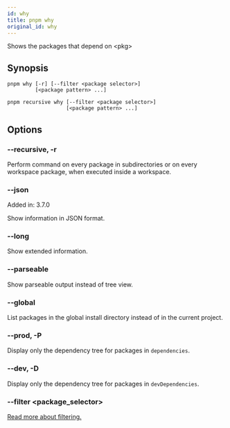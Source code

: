 ```yaml
---
id: why
title: pnpm why
original_id: why
---
```


Shows the packages that depend on &lt;pkg>

## Synopsis

```text
pnpm why [-r] [--filter <package selector>]
         [<package pattern> ...]

pnpm recursive why [--filter <package selector>]
                   [<package pattern> ...]
```

## Options

### --recursive, -r

Perform command on every package in subdirectories
or on every workspace package, when executed inside a workspace.

### --json

Added in: 3.7.0

Show information in JSON format.

### --long

Show extended information.

### --parseable

Show parseable output instead of tree view.

### --global

List packages in the global install directory instead of in the current project.

### --prod, -P

Display only the dependency tree for packages in `dependencies`.

### --dev, -D

Display only the dependency tree for packages in `devDependencies`.

### --filter &lt;package_selector>

[Read more about filtering.](../filtering.md)
